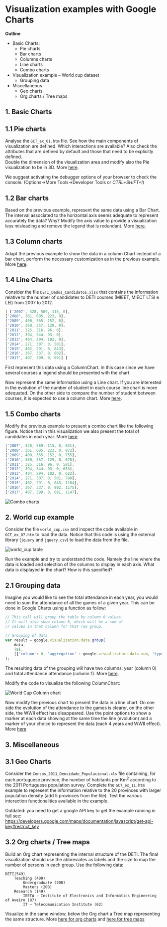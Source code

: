 # Visualization examples with Google Charts

__Outline__
* Basic Charts: 
    *	Pie charts
    *	Bar charts
    *	Columns charts
    *	Line charts
    *	Combo charts
* Visualization example – World cup dataset
    * Grouping data
* Miscellaneous
    * Geo charts
    * Org charts / Tree maps


## 1. Basic Charts
## 1.1 Pie charts
Analyse the `GCT_ex_01.htm` file. See how the main components of visualization are defined. Which interactions are available? Also check the attributes that are defined by default and those that need to be explicitly defined.  
Double the dimension of the visualization area and modify also the Pie visualization to be in 3D. More [here](https://developers.google.com/chart/interactive/docs/gallery/piechart).

We suggest activating the debugger options of your browser to check the console. (Options->More Tools->Developer Tools or _CTRL+SHIFT+I_)

## 1.2 Bar charts
Based on the previous example, represent the same data using a Bar Chart. 
The interval associated to the horizontal axis seems adequate to represent accurately the data? Why? Modify the axis value to provide a visualization less misleading and remove the legend that is redundant. More [here](https://developers.google.com/chart/interactive/docs/gallery/barchart).

## 1.3 Column charts

Adapt the previous example to show the data in a column Chart instead of a bar chart, perform the necessary customization as in the previous example. More [here](https://developers.google.com/chart/interactive/docs/gallery/columnchart).

## 1.4	Line Charts

Consider the file `DETI_Dados_Candidatos.xlsx` that contains the information relative to the number of candidates to DETI courses (MIEET, MIECT  LTSI e LEI) from 2007 to 2012.

``` javascript
[ ['2007', 328, 589, 115, 0],
['2008', 361, 605, 223, 0],
['2009', 400, 365, 152, 0], 
['2010', 360, 357, 129, 0],
['2011', 325, 316, 96, 0],
['2012', 394, 344, 93, 0],
['2013', 404, 294, 102, 0],
['2014', 271, 307, 0, 501],
['2015', 402, 291, 0, 843],
['2016', 367, 337, 0, 802],
['2017', 407, 399, 0, 691] ]
```

First represent this data using a ColumnChart. In this case since we have several courses a legend should be presented with the chart.	

Now represent the same information using a Line chart. If you are interested in the evolution of the number of student in each course line chart is more adequated. On the other side to compare the number of student between courses, it is expected to use a column chart. More [here](https://developers.google.com/chart/interactive/docs/gallery/linechart).

## 1.5 Combo charts
Modify the previous example to present a combo chart like the following figure. Notice that in this visualization we also present the total of candidates in each year. 
More [here](https://developers.google.com/chart/interactive/docs/gallery/combochart)
``` javascript
['2007', 328, 589, 115, 0, 831],
['2008', 361, 605, 223, 0, 972],
['2009', 400, 365, 152, 0, 755], 
['2010', 360, 357, 129, 0, 678],
['2011', 325, 316, 96, 0, 581],
['2012', 394, 344, 93, 0, 653],
['2013', 404, 294, 102, 0, 622],
['2014', 271, 307, 0, 501, 780],
['2015', 402, 291, 0, 843, 1164],
['2016', 367, 337, 0, 802, 1175],
['2017', 407, 399, 0, 691, 1147],
```


![Combo charts](./combochart_worldcup.png)

## 2. World cup example
Consider the file `world_cup.csv` and inspect the code available in `GCT_ex_07.htm` to load the data. Notice that this code is using the external library (`jquery` and `jquery.csv`) to load the data from the file.  

![world_cup table](./WorldCup_Table.png)

Run the example and try to understand the code. Namely the line where the data is loaded and selection of the columns to display in each axis.
What data is displayed in the chart? How is this specified?

## 2.1 Grouping data
Imagine you would like to see the total attendance in each year, you would need to sum the attendance of all the games of a given year. This can be done in Google Charts using a function as follow:
``` javascript
// This call will group the table by column 0 values.
// It will also show column 8, which will be a sum of
// values in that column for that row group.

// Grouping of data
var result = google.visualization.data.group(
	data,
	[8],
	[{'column': 0, 'aggregation' : google.visualization.data.sum, 'type' : 'number'}]
);
```
The resulting data of the grouping will have two columns: year (column 0) and total attendance attendance (column 1). More [here](https://developers.google.com/chart/interactive/docs/reference#data-manipulation-methods).

Modify the code to visualize the following ColumnChart:

![World Cup Column chart](./world_cup_attendance.png)

Now modify the previous chart to present the data in a line chart. On one side the evolution of the attendance to the games is clearer, on the other side, the WWII effect has disappeared. 
Use the point options to show a marker at each data showing at the same time the line (evolution) and a marker of your choice to represent the data (each 4 years and WWII effect). More [here](https://developers.google.com/chart/interactive/docs/points)


## 3. Miscellaneous
## 3.1 Geo Charts
Consider the `Censos_2011_Densidade_Populacional.xls` file containing, for each portuguese province, the number of habitants per Km<sup>2</sup> according to the 2011 Portuguese population survey.
Complete the `GCT_ex_11.htm` example to represent the information relative to the 20 provinces with larger population density (add 5 provinces from the file).
Test the various interaction functionalities available in the example.

Outdated: you need to get a google API key to get the example running in full see: https://developers.google.com/maps/documentation/javascript/get-api-key#restrict_key

## 3.2 Org charts / Tree maps
Build an Org chart representing the internal structure of the DETI. The final visualization should use the abbreviates as labels and the size to map the number of persons in each group. Use the following data:
```
DETI(549)
    Teaching (400)
        Undergraduate (200)
        Masters (200)
    Research (149)
        IEETA - Institute of Electronics and Informatics Engineering of Aveiro (87)
        IT – Telecomunication Institute (62)
```

Visualize in the same window, below the Org chart a Tree map representing the same structure. More [here for org charts](https://developers.google.com/chart/interactive/docs/gallery/orgchart) and [here for tree maps](https://developers.google.com/chart/interactive/docs/gallery/treemap)
